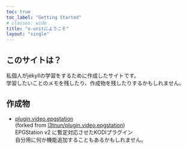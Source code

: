 ```yaml
---
toc: true
toc_label: "Getting Started"
# classes: wide
title: "o-unitにようこそ"
layout: "single"
---
```

## このサイトは？
私個人がjekyllの学習をするために作成したサイトです。  
学習したいことのメモを残したり、作成物を残したりするかもしれません。  

## 作成物
- [plugin.video.epgstation](https://github.com/o-unit/plugin.video.epgstation)  
    (forked from [l3tnun/plugin.video.epgstation](https://github.com/l3tnun/plugin.video.epgstation))  
    EPGStation v2 に暫定対応させたKODIプラグイン  
    自分用に何か機能追加することもあるかもしれません。  

